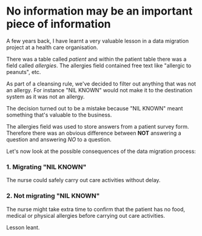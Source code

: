 # No information may be an important piece of information

A few years back, I have learnt a very valuable lesson in a data migration project at a health care organisation.

There was a table called *patient* and within the patient table there was a field called *allergies*. The allergies field contained free text like "allergic to peanuts", etc. 

As part of a cleansing rule, we've decided to filter out anything that was not an allergy. For instance "NIL KNOWN" would not make it to the destination system as it was not an allergy.

The decision turned out to be a mistake because "NIL KNOWN" meant something that's valuable to the business.

The allergies field was used to store answers from a patient survey form. Therefore there was an obvious difference between **NOT** answering a question and answering *NO* to a question.

Let's now look at the possible consequences of the data migration process:

### 1. Migrating "NIL KNOWN"
The nurse could safely carry out care activities without delay.

### 2. Not migrating "NIL KNOWN"
The nurse might take extra time to confirm that the patient has no food, medical or physical allergies before carrying out care activities.

Lesson leant.

